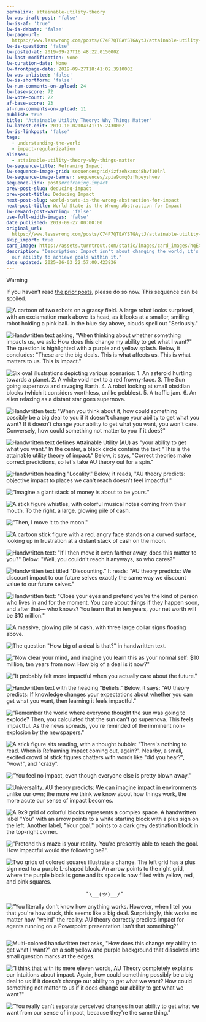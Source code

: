 ```yaml
---
permalink: attainable-utility-theory
lw-was-draft-post: 'false'
lw-is-af: 'true'
lw-is-debate: 'false'
lw-page-url: 
  https://www.lesswrong.com/posts/C74F7QTEAYSTGAytJ/attainable-utility-theory-why-things-matter
lw-is-question: 'false'
lw-posted-at: 2019-09-27T16:48:22.015000Z
lw-last-modification: None
lw-curation-date: None
lw-frontpage-date: 2019-09-27T18:41:02.391000Z
lw-was-unlisted: 'false'
lw-is-shortform: 'false'
lw-num-comments-on-upload: 24
lw-base-score: 72
lw-vote-count: 22
af-base-score: 23
af-num-comments-on-upload: 11
publish: true
title: 'Attainable Utility Theory: Why Things Matter'
lw-latest-edit: 2019-10-02T04:41:15.243000Z
lw-is-linkpost: 'false'
tags:
  - understanding-the-world
  - impact-regularization
aliases:
  - attainable-utility-theory-why-things-matter
lw-sequence-title: Reframing Impact
lw-sequence-image-grid: sequencesgrid/izfzehxanx48hvf10lnl
lw-sequence-image-banner: sequences/zpia9omq0zfhpeyshvev
sequence-link: posts#reframing-impact
prev-post-slug: deducing-impact
prev-post-title: Deducing Impact
next-post-slug: world-state-is-the-wrong-abstraction-for-impact
next-post-title: World State is the Wrong Abstraction for Impact
lw-reward-post-warning: 'false'
use-full-width-images: 'false'
date_published: 2019-09-27 00:00:00
original_url: 
  https://www.lesswrong.com/posts/C74F7QTEAYSTGAytJ/attainable-utility-theory-why-things-matter
skip_import: true
card_image: https://assets.turntrout.com/static/images/card_images/hqEX2r1.png
description: "Description: Impact isn't about changing the world; it's about changing
  our ability to achieve goals within it."
date_updated: 2025-06-03 22:57:00.423836
---
```





> [!warning]
> If you haven’t read [the prior posts](/posts#reframing-impact), please do so now. This sequence can be spoiled.

![A cartoon of two robots on a grassy field. A large robot looks surprised, with an exclamation mark above its head, as it looks at a smaller, smiling robot holding a pink ball. In the blue sky above, clouds spell out "Seriously."](https://assets.turntrout.com/static/images/posts/8sVtTT3.avif)

![Handwritten text asking, "When thinking about whether something impacts us, we ask: How does this change my ability to get what I want?" The question is highlighted with a purple and yellow splash. Below, it concludes: "These are the big deals. This is what affects us. This is what matters to us. This is impact."](https://assets.turntrout.com/static/images/posts/KOgtb77.avif)

![Six oval illustrations depicting various scenarios: 1.  An asteroid hurtling towards a planet. 2.  A white void next to a red frowny-face. 3.  The Sun going supernova and ravaging Earth. 4. A robot looking at small obsidian blocks (which it considers worthless, unlike pebbles). 5. A traffic jam. 6. An alien relaxing as a distant star goes supernova.](https://assets.turntrout.com/static/images/posts/M5Ad0y3.avif)

![Handwritten text: "When you think about it, how could something possibly be a big deal to you if it doesn't change your ability to get what you want? If it doesn't change your ability to get what you want, you won't care. Conversely, how could something not matter to you if it does?"](https://assets.turntrout.com/static/images/posts/n0YpPTs.avif)

![Handwritten text defines Attainable Utility (AU) as "your ability to get what you want." In the center, a black circle contains the text "This is the attainable utility theory of impact." Below, it says, "Correct theories make correct predictions, so let's take AU theory out for a spin."](https://assets.turntrout.com/static/images/posts/7qhXiqy.avif)

![Handwritten heading "Locality." Below, it reads, "AU theory predicts: objective impact to places we can't reach doesn't feel impactful." ](https://assets.turntrout.com/static/images/posts/wPCFMZS.avif)

!["Imagine a giant stack of money is about to be yours."](https://assets.turntrout.com/static/images/posts/Bsftgge.avif)

![A stick figure whistles, with colorful musical notes coming from their mouth. To the right, a large, glowing pile of cash.](https://assets.turntrout.com/static/images/posts/lN63MSs.avif)

!["Then, I move it to the moon."](https://assets.turntrout.com/static/images/posts/8i3EpOJ.avif)

![A cartoon stick figure with a red, angry face stands on a curved surface, looking up in frustration at a distant stack of cash on the moon.](https://assets.turntrout.com/static/images/posts/LaaWktm.avif)

![Handwritten text: "If I then move it even farther away, does this matter to you?" Below: "Well, you couldn't reach it anyways, so who cares?"](https://assets.turntrout.com/static/images/posts/HSnZ04N.avif)

![Handwritten text titled "Discounting." It reads: "AU theory predicts: We discount impact to our future selves exactly the same way we discount value to our future selves." ](https://assets.turntrout.com/static/images/posts/NM4aDfl.avif)

![Handwritten text: "Close your eyes and pretend you're the kind of person who lives in and for the moment. You care about things if they happen soon, and after that— who knows? You learn that in ten years, your net worth will be \$10 million."](https://assets.turntrout.com/static/images/posts/WNk1BrR.avif)

![A massive, glowing pile of cash, with three large dollar signs floating above.](https://assets.turntrout.com/static/images/posts/I0yeEVZ.avif)

![The question "How big of a deal is that?" in handwritten text. ](https://assets.turntrout.com/static/images/posts/XZb4N1l.avif)

!["Now clear your mind, and imagine you learn this as your normal self: \$10 million, ten years from now. How big of a deal is it now?" ](https://assets.turntrout.com/static/images/posts/nc1vTVX.avif)

!["It probably felt more impactful when you actually care about the future." ](https://assets.turntrout.com/static/images/posts/UBO9YKH.avif)

![Handwritten text with the heading "Beliefs." Below, it says: "AU theory predicts: If knowledge changes your expectations about whether you can get what you want, then learning it feels impactful."](https://assets.turntrout.com/static/images/posts/RSoj9Cz.avif)

!["Remember the world where everyone thought the sun was going to explode? Then, you calculated that the sun can't go supernova. This feels impactful. As the news spreads, you're reminded of the imminent non-explosion by the newspapers." ](https://assets.turntrout.com/static/images/posts/O0BqpNx.avif)

![A stick figure sits reading, with a thought bubble: "There's nothing to read. When is Reframing Impact coming out, again?". Nearby, a small, excited crowd of stick figures chatters with words like "did you hear?", "wow!", and "crazy".](https://assets.turntrout.com/static/images/posts/AecZKTq.avif)

!["You feel no impact, even though everyone else is pretty blown away." ](https://assets.turntrout.com/static/images/posts/RzasnHy.avif)

![Universality. AU theory predicts: We can imagine impact in environments unlike our own; the more we think we know about how things work, the more acute our sense of impact becomes. ](https://assets.turntrout.com/static/images/posts/VGA7zYH.avif)

![A 9x9 grid of colorful blocks represents a complex space. A handwritten label "You" with an arrow points to a white starting block with a plus sign on the left. Another label, "Your goal," points to a dark grey destination block in the top-right corner.](https://assets.turntrout.com/static/images/posts/oojPFBI.avif)

!["Pretend this maze is your reality. You're presently able to reach the goal. How impactful would the following be?". ](https://assets.turntrout.com/static/images/posts/kbjOPEG.avif)

![Two grids of colored squares illustrate a change. The left grid has a plus sign next to a purple L-shaped block. An arrow points to the right grid, where the purple block is gone and its space is now filled with yellow, red, and pink squares.](https://assets.turntrout.com/static/images/posts/kr6sUam.avif)

<pre class="h2" style="display:block; text-align: center; background-color: transparent;"> ¯\__(ツ)__/¯</pre>

!["You literally don't know how anything works. However, when I tell you that you're _how stuck_, this seems like a big deal. Surprisingly, this works no matter how "weird" the reality: AU theory correctly predicts impact for agents running on a Powerpoint presentation. Isn't that something?"](https://assets.turntrout.com/static/images/posts/PWJmONq.avif)

<img src="https://assets.turntrout.com/static/images/posts/gtgIF77.avif" alt="">

![Multi-colored handwritten text asks, "How does this change my ability to get what I want?" on a soft yellow and purple background that dissolves into small question marks at the edges.](https://assets.turntrout.com/static/images/posts/hqEX2r1.avif)

!["I think that with its mere eleven words, AU Theory completely explains our intuitions about impact. Again, how could something possibly be a big deal to us if it doesn't change our ability to get what we want? How could something not matter to us if it does change our ability to get what we want?"](https://assets.turntrout.com/static/images/posts/yaWfaOv.avif)

!["You really can't separate perceived changes in our ability to get what we want from our sense of impact, because they're the same thing." ](https://assets.turntrout.com/static/images/posts/FuBQCP0.avif)
